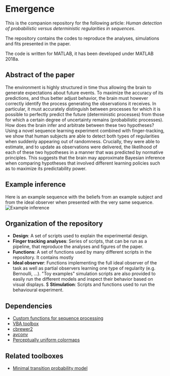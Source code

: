 # Emergence

This is the companion repository for the following article: *Human detection of probabilistic versus deterministic regularities in sequences*.

The repository contains the codes to reproduce the analyses, simulations and fits presented in the paper.

The code is written for MATLAB, it has been developed under MATLAB 2018a.

## Abstract of the paper

The environment is highly structured in time thus allowing the brain to generate expectations about future events. To maximize the accuracy of its predictions, and thus better adjust behavior, the brain must however correctly identify the process generating the observations it receives. In particular, it must accurately distinguish between processes for which it is possible to perfectly predict the future (deterministic processes) from those for which a certain degree of uncertainty remains (probabilistic processes). How does the brain infer and arbitrate between these two hypotheses? Using a novel sequence learning experiment combined with finger-tracking, we show that human subjects are able to detect both types of regularities when suddenly appearing out of randomness. Crucially, they were able to estimate, and to update as observations were delivered, the likelihood of each of these two hypotheses in a manner that was predicted by normative principles. This suggests that the brain may approximate Bayesian inference when comparing hypotheses that involved different learning policies such as to maximize its predictability power.

## Example inference

Here is an example sequence with the beliefs from an example subject and from the ideal observer when presented with the very same sequence.
![Example inference](https://github.com/maheump/Emergence/blob/master/Finger%20tracking%20analyses/figs/F_M.gif)

## Organization of the repository

* **Design**: A set of scripts used to explain the experimental design.
* **Finger tracking analyses**: Series of scripts, that can be run as a pipeline, that reproduce the analyses and figures of the paper.
* **Functions**: A set of functions used by many different scripts in the repository. It contains mostly
* **Ideal observer**: Functions implementing the full ideal observer of the task as well as partial observers learning one type of regularity (e.g. Bernoulli, ...). "Toy examples" simulation scripts are also provided to easily run the different models and inspect their behavior based on visual displays.
$ **Stimulation**: Scripts and functions used to run the behavioural experiment.

## Dependencies

* [Custom functions for sequence processing](https://github.com/maheump/matlab/tree/master/sequences)
* [VBA toolbox](http://mbb-team.github.io/VBA-toolbox/)
* [cbrewer2](https://github.com/scottclowe/cbrewer2)
* [avconv](https://libav.org/avconv.html)
* [Perceptually uniform colormaps](https://fr.mathworks.com/matlabcentral/fileexchange/51986-perceptually-uniform-colormaps)

## Related toolboxes

* [Minimal transition probability model](https://github.com/florentmeyniel/MinimalTransitionProbsModel)
